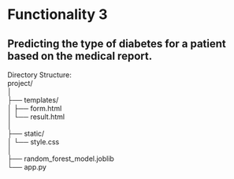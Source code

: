 # Functionality 3 
## Predicting the type of diabetes for a patient based on the medical report.
  
Directory Structure:  
project/  
│  
├── templates/  
│   ├── form.html  
│   └── result.html  
│  
├── static/  
│   └── style.css  
│  
├── random_forest_model.joblib  
└── app.py  
